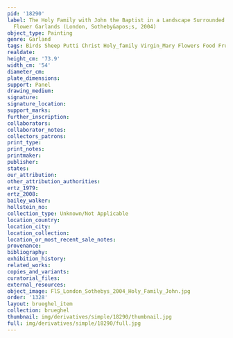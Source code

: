 ```yaml
---
pid: '18290'
label: The Holy Family with John the Baptist in a Landscape Surrounded by Fruit and
  Flower Garlands (London, Sotheby&apos;s, 2004)
object_type: Painting
genre: Garland
tags: Birds Sheep Putti Christ Holy_family Virgin_Mary Flowers Food Fruit Garland
realdate: 
height_cm: '73.9'
width_cm: '54'
diameter_cm: 
plate_dimensions: 
support: Panel
drawing_medium: 
signature: 
signature_location: 
support_marks: 
further_inscription: 
collaborators: 
collaborator_notes: 
collectors_patrons: 
print_type: 
print_notes: 
printmaker: 
publisher: 
states: 
our_attribution: 
other_attribution_authorities: 
ertz_1979: 
ertz_2008: 
bailey_walker: 
hollstein_no: 
collection_type: Unknown/Not Applicable
location_country: 
location_city: 
location_collection: 
location_or_most_recent_sale_notes: 
provenance: 
bibliography: 
exhibition_history: 
related_works: 
copies_and_variants: 
curatorial_files: 
external_resources: 
object_image: FlS_London_Sothebys_2004_Holy_Family_John.jpg
order: '1328'
layout: brueghel_item
collection: brueghel
thumbnail: img/derivatives/simple/18290/thumbnail.jpg
full: img/derivatives/simple/18290/full.jpg
---
```

